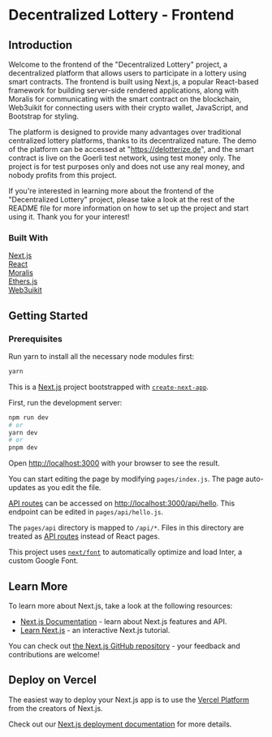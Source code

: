 # Decentralized Lottery - Frontend

## Introduction

Welcome to the frontend of the "Decentralized Lottery" project, a decentralized platform that allows users to participate in a lottery using smart contracts. The frontend is built using Next.js, a popular React-based framework for building server-side rendered applications, along with Moralis for communicating with the smart contract on the blockchain, Web3uikit for connecting users with their crypto wallet, JavaScript, and Bootstrap for styling.

The platform is designed to provide many advantages over traditional centralized lottery platforms, thanks to its decentralized nature. The demo of the platform can be accessed at "https://delotterize.de", and the smart contract is live on the Goerli test network, using test money only. The project is for test purposes only and does not use any real money, and nobody profits from this project.

If you're interested in learning more about the frontend of the "Decentralized Lottery" project, please take a look at the rest of the README file for more information on how to set up the project and start using it. Thank you for your interest!

### Built With

<a href="https://nextjs.org">Next.js</a> </br>
<a href="https://reactjs.org">React</a>
</br>
<a href="https://moralis.io">Moralis</a>
</br>
<a href="https://docs.ethers.org">Ethers.js</a>
</br>
<a href="https://web3uikit.com/">Web3uikit</a>

## Getting Started

### Prerequisites

Run yarn to install all the necessary node modules first:
  ```sh
  yarn
  ```
  
This is a [Next.js](https://nextjs.org/) project bootstrapped with [`create-next-app`](https://github.com/vercel/next.js/tree/canary/packages/create-next-app).

First, run the development server:

```bash
npm run dev
# or
yarn dev
# or
pnpm dev
```

Open [http://localhost:3000](http://localhost:3000) with your browser to see the result.

You can start editing the page by modifying `pages/index.js`. The page auto-updates as you edit the file.

[API routes](https://nextjs.org/docs/api-routes/introduction) can be accessed on [http://localhost:3000/api/hello](http://localhost:3000/api/hello). This endpoint can be edited in `pages/api/hello.js`.

The `pages/api` directory is mapped to `/api/*`. Files in this directory are treated as [API routes](https://nextjs.org/docs/api-routes/introduction) instead of React pages.

This project uses [`next/font`](https://nextjs.org/docs/basic-features/font-optimization) to automatically optimize and load Inter, a custom Google Font.

## Learn More

To learn more about Next.js, take a look at the following resources:

- [Next.js Documentation](https://nextjs.org/docs) - learn about Next.js features and API.
- [Learn Next.js](https://nextjs.org/learn) - an interactive Next.js tutorial.

You can check out [the Next.js GitHub repository](https://github.com/vercel/next.js/) - your feedback and contributions are welcome!

## Deploy on Vercel

The easiest way to deploy your Next.js app is to use the [Vercel Platform](https://vercel.com/new?utm_medium=default-template&filter=next.js&utm_source=create-next-app&utm_campaign=create-next-app-readme) from the creators of Next.js.

Check out our [Next.js deployment documentation](https://nextjs.org/docs/deployment) for more details.
